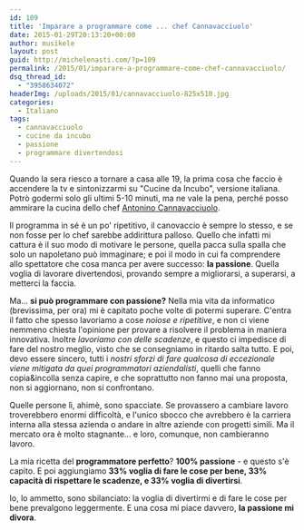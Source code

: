 ```yaml
---
id: 109
title: 'Imparare a programmare come ... chef Cannavacciuolo'
date: 2015-01-29T20:13:20+00:00
author: musikele
layout: post
guid: http://michelenasti.com/?p=109
permalink: /2015/01/imparare-a-programmare-come-chef-cannavacciuolo/
dsq_thread_id:
  - "3958634072"
headerImg: /uploads/2015/01/cannavacciuolo-825x510.jpg
categories:
  - Italiano
tags:
  - cannavacciuolo
  - cucine da incubo
  - passione
  - programmare divertendosi
---
```


Quando la sera riesco a tornare a casa alle 19, la prima cosa che faccio è accendere la tv e sintonizzarmi su "Cucine da Incubo", versione italiana. Potrò godermi solo gli ultimi 5-10 minuti, ma ne vale la pena, perché posso ammirare la cucina dello chef [Antonino Cannavacciuolo](http://www.antoninocannavacciuolo.it/).

Il programma in sé è un po' ripetitivo, il canovaccio è sempre lo stesso, e se non fosse per lo chef sarebbe addirittura palloso. Quello che infatti mi cattura è il suo modo di motivare le persone, quella pacca sulla spalla che solo un napoletano può immaginare; e poi il modo in cui fa comprendere allo spettatore che cosa manca per avere successo: **la passione**. Quella voglia di lavorare divertendosi, provando sempre a migliorarsi, a superarsi, a metterci la faccia.

Ma... **si può programmare con passione?** Nella mia vita da informatico (brevissima, per ora) mi è capitato poche volte di potermi superare. C'entra il fatto che spesso lavoriamo a cose _noiose e ripetitive_, e non ci viene nemmeno chiesta l'opinione per provare a risolvere il problema in maniera innovativa. Inoltre _lavoriamo con delle scadenze_, e questo ci impedisce di fare del nostro meglio, visto che se consegniamo in ritardo salta tutto. E poi, devo essere sincero, tutti i _nostri sforzi di fare qualcosa di eccezionale viene mitigata da quei programmatori aziendalisti_, quelli che fanno copia&incolla senza capire, e che soprattutto non fanno mai una proposta, non si aggiornano, non si confrontano.

Quelle persone lì, ahimè, sono spacciate. Se provassero a cambiare lavoro troverebbero enormi difficoltà, e l'unico sbocco che avrebbero è la carriera interna alla stessa azienda o andare in altre aziende con progetti simili. Ma il mercato ora è molto stagnante... e loro, comunque, non cambieranno lavoro.

La mia ricetta del **programmatore perfetto**? **100% passione** - e questo s'è capito. E poi aggiungiamo **33% voglia di fare le cose per bene, 33% capacità di rispettare le scadenze, e 33% voglia di divertirsi**.

Io, lo ammetto, sono sbilanciato: la voglia di divertirmi e di fare le cose per bene prevalgono leggermente. E una cosa mi piace davvero, **la passione mi divora**.
